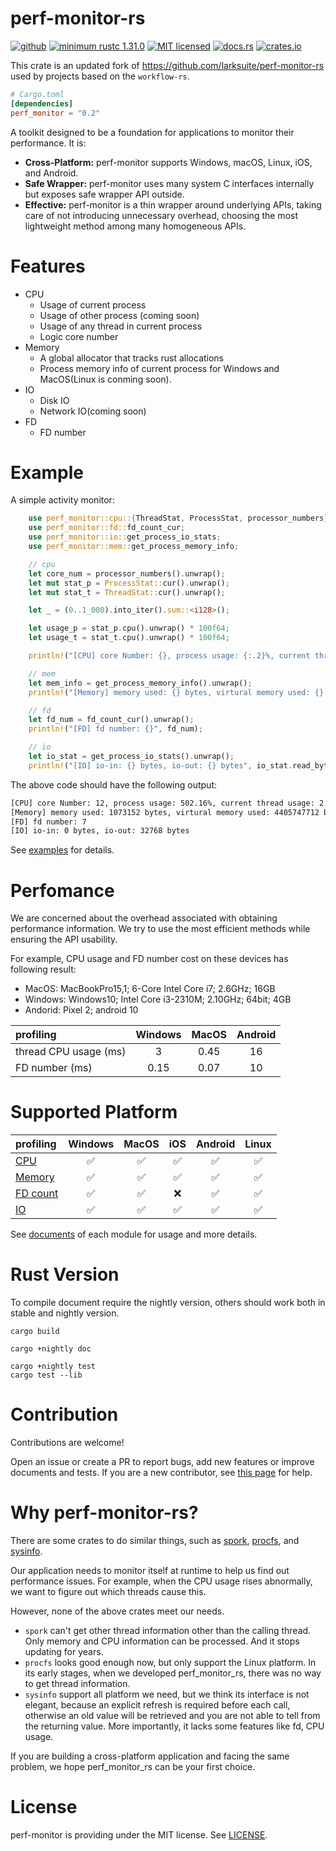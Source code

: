 # perf-monitor-rs

[![github](https://img.shields.io/badge/GitHub-perf_monitor_rs-9b88bb?logo=github)](https://github.com/larksuite/perf-monitor-rs)
[![minimum rustc 1.31.0](https://img.shields.io/badge/Minimum%20rustc-1.31.0-c18170?logo=rust)](https://blog.rust-lang.org/2018/12/06/Rust-1.31-and-rust-2018.html)
[![MIT licensed](https://img.shields.io/badge/license-MIT-blue.svg)](./LICENSE)
[![docs.rs](https://docs.rs/perf_monitor/badge.svg)](https://docs.rs/perf_monitor)
[![crates.io](https://img.shields.io/crates/v/perf_monitor.svg)](https://crates.io/crates/perf_monitor)


This crate is an updated fork of https://github.com/larksuite/perf-monitor-rs used by projects based on the `workflow-rs`.


```toml
# Cargo.toml
[dependencies]
perf_monitor = "0.2"
```

A toolkit designed to be a foundation for applications to monitor their performance. It is:
- **Cross-Platform:** perf-monitor supports Windows, macOS, Linux, iOS, and Android.
- **Safe Wrapper:** perf-monitor uses many system C interfaces internally but exposes safe wrapper API outside. 
- **Effective:** perf-monitor is a thin wrapper around underlying APIs, taking care of not introducing unnecessary overhead, choosing the most lightweight method among many homogeneous APIs.

# Features
- CPU
    - Usage of current process
    - Usage of other process (coming soon)
    - Usage of any thread in current process
    - Logic core number
- Memory
    - A global allocator that tracks rust allocations
    - Process memory info of current process for Windows and MacOS(Linux is conming soon).
- IO
    - Disk IO
    - Network IO(coming soon)
- FD
    - FD number

# Example
A simple activity monitor:

```rust
    use perf_monitor::cpu::{ThreadStat, ProcessStat, processor_numbers};
    use perf_monitor::fd::fd_count_cur;
    use perf_monitor::io::get_process_io_stats;
    use perf_monitor::mem::get_process_memory_info;

    // cpu
    let core_num = processor_numbers().unwrap();
    let mut stat_p = ProcessStat::cur().unwrap();
    let mut stat_t = ThreadStat::cur().unwrap();

    let _ = (0..1_000).into_iter().sum::<i128>();

    let usage_p = stat_p.cpu().unwrap() * 100f64;
    let usage_t = stat_t.cpu().unwrap() * 100f64;

    println!("[CPU] core Number: {}, process usage: {:.2}%, current thread usage: {:.2}%", core_num, usage_p, usage_t);

    // mem
    let mem_info = get_process_memory_info().unwrap();
    println!("[Memory] memory used: {} bytes, virtural memory used: {} bytes ", mem_info.resident_set_size, mem_info.virtual_memory_size);

    // fd
    let fd_num = fd_count_cur().unwrap();
    println!("[FD] fd number: {}", fd_num);

    // io
    let io_stat = get_process_io_stats().unwrap();   
    println!("[IO] io-in: {} bytes, io-out: {} bytes", io_stat.read_bytes, io_stat.write_bytes);
```

The above code should have the following output:
```txt
[CPU] core Number: 12, process usage: 502.16%, current thread usage: 2.91%
[Memory] memory used: 1073152 bytes, virtural memory used: 4405747712 bytes 
[FD] fd number: 7
[IO] io-in: 0 bytes, io-out: 32768 bytes
```

See [examples](./examples/activity_monitor.rs) for details. 

# Perfomance
We are concerned about the overhead associated with obtaining performance information. We try to use the most efficient methods while ensuring the API usability.

For example, CPU usage and FD number cost on these devices has following result:
- MacOS: MacBookPro15,1; 6-Core Intel Core i7; 2.6GHz; 16GB
- Windows: Windows10; Intel Core i3-2310M; 2.10GHz; 64bit; 4GB
- Andorid: Pixel 2; android 10

| profiling | Windows | MacOS | Android |
| :--- | :---: | :---: | :---: | 
| thread CPU usage (ms) | 3 | 0.45 | 16 |
| FD number (ms) | 0.15 | 0.07 | 10 |

# Supported Platform

| profiling | Windows | MacOS | iOS | Android | Linux |
| :--- | :---: | :---: | :---: | :---: | :---: |
| [CPU](https://docs.rs/perf_monitor/cpu/index.html) | ✅ | ✅ |✅ |✅ |✅ |
| [Memory](https://docs.rs/perf_monitor/mem/index.html) | ✅ |✅ |✅ |✅ |✅ |
| [FD count](https://docs.rs/perf_monitor/fd/index.html) | ✅ |✅ |❌ |✅ |✅ |
| [IO](https://docs.rs/perf_monitor/io/index.html) | ✅ |✅ |✅ |✅ |✅ 

See [documents](https://docs.rs/perf_monitor/) of each module for usage and more details.

# Rust Version

To compile document require the nightly version, others should work both in stable and nightly version.


```shell
cargo build

cargo +nightly doc 

cargo +nightly test
cargo test --lib
```

# Contribution

Contributions are welcome!

Open an issue or create a PR to report bugs, add new features or improve documents and tests.
If you are a new contributor, see [this page](https://github.com/firstcontributions/first-contributions) for help.


# Why perf-monitor-rs?

There are some crates to do similar things, such as [spork](https://github.com/azuqua/spork.rs), [procfs](https://github.com/eminence/procfs), and [sysinfo](https://github.com/GuillaumeGomez/sysinfo). 

Our application needs to monitor itself at runtime to help us find out performance issues. For example, when the CPU usage rises abnormally, we want to figure out which threads cause this. 

However, none of the above crates meet our needs. 

* `spork` can't get other thread information other than the calling thread. Only memory and CPU information can be processed. And it stops updating for years.
* `procfs` looks good enough now, but only support the Linux platform. In its early stages, when we developed perf_monitor_rs, there was no way to get thread information.
* `sysinfo` support all platform we need, but we think its interface is not elegant, because an explicit refresh is required before each call, otherwise an old value will be retrieved and you are not able to tell from the returning value. More importantly, it lacks some features like fd, CPU usage. 

If you are building a cross-platform application and facing the same problem, we hope perf_monitor_rs can be your first choice. 

# License
perf-monitor is providing under the MIT license. See [LICENSE](./LICENSE).
